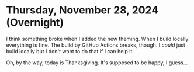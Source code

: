 # Thursday, November 28, 2024 (Overnight)

I think something broke when I added the new theming.  When I build locally everything is fine.  The build by GitHub Actions breaks, though.  I *could* just build locally but I don't want to do that if I can help it.

Oh, by the way, today is Thanksgiving.  It's supposed to be happy, I guess...
